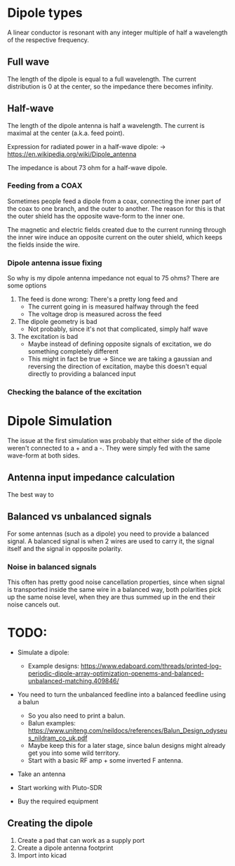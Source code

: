 # Dipole types
A linear conductor is resonant with any integer multiple of half a wavelength of the respective frequency.


## Full wave
The length of the dipole is equal to a full wavelength.
The current distribution is 0 at the center, so the impedance there becomes infinity.


## Half-wave
The length of the dipole antenna is half a wavelength. The current is maximal at the center (a.k.a. feed point).

Expression for radiated power in a half-wave dipole:
-> https://en.wikipedia.org/wiki/Dipole_antenna

The impedance is about 73 ohm for a half-wave dipole.

### Feeding from a COAX
Sometimes people feed a dipole from a coax, connecting the inner part of the coax to one branch, and the outer to another.
The reason for this is that the outer shield has the opposite wave-form to the inner one.

The magnetic and electric fields created due to the current running through the inner wire induce an opposite current on the outer shield, which keeps the fields inside the wire.

### Dipole antenna issue fixing

So why is my dipole antenna impedance not equal to 75 ohms? There are some options
1. The feed is done wrong: There's a pretty long feed and
    - The current going in is measured halfway through the feed
    - The voltage drop is measured across the feed
2. The dipole geometry is bad
    - Not probably, since it's not that complicated, simply half wave
3. The excitation is bad
    - Maybe instead of defining opposite signals of excitation, we do something completely different
    - This might in fact be true -> Since we are taking a gaussian and reversing the direction of excitation, maybe this doesn't equal directly to providing a balanced input



### Checking the balance of the excitation
# Dipole Simulation
The issue at the first simulation was probably that either side of the dipole weren't connected to a + and a -. They were simply fed with the same wave-form at both sides.

## Antenna input impedance calculation
The best way to 

## Balanced vs unbalanced signals
For some antennas (such as a dipole) you need to provide a balanced signal. A balanced signal is when 2 wires are used to carry it, the signal itself and the signal in opposite polarity. 

### Noise in balanced signals
This often has pretty good noise cancellation properties, since when signal is transported inside the same wire in a balanced way, both polarities pick up the same noise level, when they are thus summed up in the end their noise cancels out.

# TODO:
- Simulate a dipole:
    - Example designs: https://www.edaboard.com/threads/printed-log-periodic-dipole-array-optimization-openems-and-balanced-unbalanced-matching.409846/
- You need to turn the unbalanced feedline into a balanced feedline using a balun
    - So you also need to print a balun.
    - Balun examples: https://www.uniteng.com/neildocs/references/Balun_Design_odyseus_nildram_co_uk.pdf
    - Maybe keep this for a later stage, since balun designs might already get you into some wild territory.
    - Start with a basic RF amp + some inverted F antenna.

- Take an antenna
- Start working with Pluto-SDR
- Buy the required equipment

## Creating the dipole
1. Create a pad that can work as a supply port
2. Create a dipole antenna footprint
3. Import into kicad
